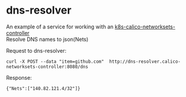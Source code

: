 # dns-resolver

An example of a service for working with an [k8s-calico-networksets-controller](https://github.com/ktrufanov/k8s-calico-networksets-controller)<br>
Resolve DNS names to json(Nets)

Request to dns-resolver:
```
curl -X POST --data "item=github.com"  http://dns-resolver.calico-networksets-controller:8080/dns
```

Response:
```
{"Nets":["140.82.121.4/32"]}
```
